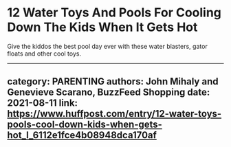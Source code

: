 # 12 Water Toys And Pools For Cooling Down The Kids When It Gets Hot

Give the kiddos the best pool day ever with these water blasters, gator floats and other cool toys.

---
category: PARENTING
authors: John Mihaly and Genevieve Scarano, BuzzFeed Shopping
date: 2021-08-11
link: https://www.huffpost.com/entry/12-water-toys-pools-cool-down-kids-when-gets-hot_l_6112e1fce4b08948dca170af
---
